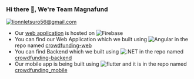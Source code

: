 ### Hi there 👋, We're Team Magnafund

<a href="mailto:crowdfundingzim@gmail.com">![lionnletsuro56@gmail.com](https://img.shields.io/badge/Gmail-D14836?style=plastic&logo=gmail&logoColor=white)</a>

- Our [web application](https://crowdfunding-zim.web.app/) is hosted on <img alt="Firebase" src="https://img.shields.io/badge/firebase-%23039BE5.svg?style=plastic&logo=firebase">
- You can find our Web Application which we built using <img alt="Angular" src="https://img.shields.io/badge/angular-%23DD0031.svg?style=plastic&logo=angular&logoColor=white"/> in the repo named [crowdfunding-web](https://github.com/crowdfundingzim/crowdfunding-web)
- You can find Backend which we built using <img alt=".NET" src="https://img.shields.io/badge/.NET-5C2D91?style=plastic&logo=.net&logoColor=white"> in the repo named [crowdfunding-backend](https://github.com/crowdfundingzim/crowdfunding-backend)
- Our mobile app is being built using <img alt="flutter" src="https://img.shields.io/badge/Flutter-%2302569B.svg?style=plastic&logo=Flutter&logoColor=white" > and it is in the repo named [crowdfunding_mobile](https://github.com/crowdfundingzim/crowdfunding_mobile)
